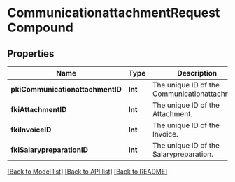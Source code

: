 # CommunicationattachmentRequestCompound

## Properties
Name | Type | Description | Notes
------------ | ------------- | ------------- | -------------
**pkiCommunicationattachmentID** | **Int** | The unique ID of the Communicationattachment | [optional] 
**fkiAttachmentID** | **Int** | The unique ID of the Attachment. | [optional] 
**fkiInvoiceID** | **Int** | The unique ID of the Invoice. | [optional] 
**fkiSalarypreparationID** | **Int** | The unique ID of the Salarypreparation. | [optional] 

[[Back to Model list]](../README.md#documentation-for-models) [[Back to API list]](../README.md#documentation-for-api-endpoints) [[Back to README]](../README.md)


